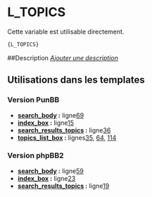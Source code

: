 # L_TOPICS


Cette variable est utilisable directement.

```html
{L_TOPICS}
```

##Description
[*Ajouter une description*](https://fa-tvars.appspot.com/var/L_TOPICS)

## Utilisations dans les templates

### Version PunBB
* __[search_body](../tpl/var/punbb/search_body.md#readme) :__ ligne[69](../tpl/src/punbb/search_body.tpl#L69)
* __[index_box](../tpl/var/punbb/index_box.md#readme) :__ ligne[15](../tpl/src/punbb/index_box.tpl#L15)
* __[search_results_topics](../tpl/var/punbb/search_results_topics.md#readme) :__ ligne[36](../tpl/src/punbb/search_results_topics.tpl#L36)
* __[topics_list_box](../tpl/var/punbb/topics_list_box.md#readme) :__ lignes[35](../tpl/src/punbb/topics_list_box.tpl#L35), [64](../tpl/src/punbb/topics_list_box.tpl#L64), [114](../tpl/src/punbb/topics_list_box.tpl#L114)

### Version phpBB2
* __[search_body](../tpl/var/subsilver/search_body.md#readme) :__ ligne[59](../tpl/src/subsilver/search_body.tpl#L59)
* __[index_box](../tpl/var/subsilver/index_box.md#readme) :__ ligne[23](../tpl/src/subsilver/index_box.tpl#L23)
* __[search_results_topics](../tpl/var/subsilver/search_results_topics.md#readme) :__ ligne[19](../tpl/src/subsilver/search_results_topics.tpl#L19)